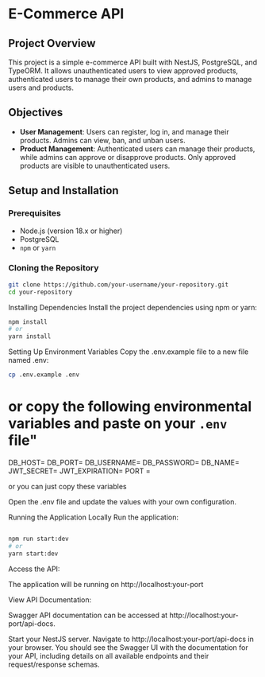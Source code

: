 # E-Commerce API

## Project Overview

This project is a simple e-commerce API built with NestJS, PostgreSQL, and TypeORM. It allows unauthenticated users to view approved products, authenticated users to manage their own products, and admins to manage users and products.

## Objectives

- **User Management**: Users can register, log in, and manage their products. Admins can view, ban, and unban users.
- **Product Management**: Authenticated users can manage their products, while admins can approve or disapprove products. Only approved products are visible to unauthenticated users.

## Setup and Installation

### Prerequisites

- Node.js (version 18.x or higher)
- PostgreSQL
- `npm` or `yarn`

### Cloning the Repository

```bash
git clone https://github.com/your-username/your-repository.git
cd your-repository
```

Installing Dependencies
Install the project dependencies using npm or yarn:

```bash
npm install
# or
yarn install
```

Setting Up Environment Variables
Copy the .env.example file to a new file named .env:

```bash
cp .env.example .env

```

# or copy the following environmental variables and paste on your `.env` file"

DB_HOST=
DB_PORT=
DB_USERNAME=
DB_PASSWORD=
DB_NAME=
JWT_SECRET=
JWT_EXPIRATION=
PORT =

or you can just copy these variables

Open the .env file and update the values with your own configuration.

Running the Application Locally
Run the application:

```bash

npm run start:dev
# or
yarn start:dev
```

Access the API:

The application will be running on http://localhost:your-port

View API Documentation:

Swagger API documentation can be accessed at http://localhost:your-port/api-docs.

Start your NestJS server.
Navigate to http://localhost:your-port/api-docs in your browser.
You should see the Swagger UI with the documentation for your API, including details on all available endpoints and their request/response schemas.
